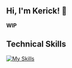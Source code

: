 ## Hi, I'm Kerick! 👋

<!-- ![Kerick Howlett's Stats](https://github-readme-stats.vercel.app/api?username=KerickHowlett&theme=vue-dark&show_icons=true&hide_border=true&count_private=true) -->

**WIP**

## Technical Skills

[![My Skills](https://skillicons.dev/icons?i=angular,apollo,apple,astro,aws,babel,bash,bitbucket,bootstrap,bun,cs,codepen,css,cypress,dart,debian,deno,django,dotnet,eclipse,dynamodb,express,figma,firebase,flask,flutter,gcp,git,github,githubactions,gherkin,go,gradle,grafana,graphql,gulp,html,java,js,jenkins,jest,jquery,kafka,kali,laravel,linux,md,materialui,maven,mint,mongodb,mysql,nestjs,nix,nodejs,notion,npm,obsidian,php,pnpm,postgres,postman,powershell,prisma,prometheus,py,r,raspberrypi,react,reactivex,redis,redux,regex,ruby,rust,spring,sqlite,sequelize,tailwind,ts,ubuntu,vite,vitest,vscode,webpack,windows,wordpress,yarn&perline=10)](https://skillicons.dev)

<!--
**KerickHowlett/KerickHowlett** is a ✨ _special_ ✨ repository because its `README.md` (this file) appears on your GitHub profile.

Here are some ideas to get you started:

- 🔭 I’m currently working on ...
- 🌱 I’m currently learning ...
- 👯 I’m looking to collaborate on ...
- 🤔 I’m looking for help with ...
- 💬 Ask me about ...
- 📫 How to reach me: ...
- 😄 Pronouns: ...
- ⚡ Fun fact: ...
-->
